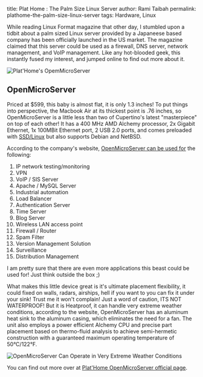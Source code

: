 title: Plat Home : The Palm Size Linux Server
author: Rami Taibah 
permalink: plathome-the-palm-size-linux-server
tags: Hardware, Linux 

While reading Linux Format magazine that other day, I stumbled upon a tidbit about a palm sized Linux server provided by a Japaneese based company has been officially launched in the US market. The magazine claimed that this server could be used as a firewall, DNS server, network management, and VoIP management. Like any hot-blooded geek, this instantly fused my interest, and jumped online to find out more about it.

![Plat'Home's OpemMicroServer]({filename}/images/open-micro-server.gif)

## OpenMicroServer

Priced at $599, this baby is almost flat, it is only 1.3 inches! To put things into perspective, the Macbook Air at its thickest point is .76 inches, so OpenMicroServer is a little less than two of Cupertino's latest "masterpiece" on top of each other! It has a 400 MHz AMD Alchemy processor, 2x Gigabit Ethernet, 1x 100MBit Ethernet port, 2 USB 2.0 ports, and comes preloaded with [SSD/Linux](http://www.plathome.com/products/microserver/ssdlinux/) but also supports Debian and NetBSD.

According to the company's website, [OpenMicroServer can be used for](http://www.plathome.com/products/microserver/use/index.html) the following:

1. IP network testing/monitoring
2. VPN
3. VoIP / SIS Server
4. Apache / MySQL Server
5. Industrial automation
6. Load Balancer
7. Authentication Server
8. Time Server
9. Blog Server
10. Wireless LAN access point
11. Firewall / Router
12. Spam Filter
13. Version Management Solution
14. Surveillance
15. Distribution Management

I am pretty sure that there are even more applications this beast could be used for! Just think outside the box ;)

What makes this little device great is it's ultimate placement flexibility, it could fixed on walls, radars, airships, hell if you want to you can fix it under your sink! Trust me it won't complain! Just a word of caution, ITS NOT WATERPROOF! But it is Heatproof, it can handle very extreme weather conditions, according to the website, OpenMicroServer has an aluminum heat sink to the aluminum casing, which eliminates the need for a fan. The unit also employs a power efficient Alchemy CPU and precise part placement based on thermo-fluid analysis to achieve semi-hermetic construction with a guaranteed maximum operating temperature of 50°C/122°F.

![OpenMicroServer Can Operate in Very Extreme Weather Conditions]({filename}/images/open-micro-server-weather.jpg)

You can find out more over at [Plat'Home OpenMicroServer official page](http://www.plathome.com/products/microserver/oms/index.html).
